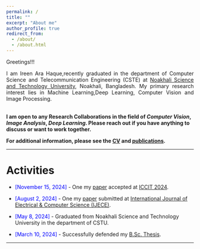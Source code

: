 ```yaml
---
permalink: /
title: ""
excerpt: "About me"
author_profile: true
redirect_from: 
  - /about/
  - /about.html
---
```


Greetings!!!

<div style="text-align: justify"> 

I am Ireen Ara Haque,recently graduated in the department of Computer Science and Telecommunication Engineering (CSTE) at <a href="https://www.nstu.edu.bd/">Noakhali Science and Technology University</a>, Noakhali, Bangladesh. My primary research interest lies in Machine Learning,Deep Learning, Computer Vision and Image Processing.<br /><br /></div>
 
<b> I am open to any Research Collaborations in the field of *Computer Vision*, *Image Analysis*,  *Deep Learning*. Please reach out if you have anything to discuss or want to work together.  </b> <a href="mailto:ireenara123@gmail.com"><i class="fas fa-envelope"></i></a> <br />  

**For additional information, please see the [CV](https://ireen-46.github.io/Ireen.github.io//cv/) and [publications](https://ireen-46.github.io/Ireen.github.io//publications/).**

-----------
# Activities 

* <span style="color:Blue"> [November 15, 2024] </span> - One my [paper](https://ireen-46.github.io/Ireen.github.io//files/waste.pdf) accepted at [ICCIT 2024](https://iccit.org.bd/2024/).

* <span style="color:Blue"> [August 2, 2024] </span> - One my [paper](https://ireen-46.github.io/Ireen.github.io//files/Brain-tumor.pdf) submitted at [International Journal of Electrical & Computer Science (IJECE)](https://ijece.iaescore.com/index.php/IJECE).

* <span style="color:Blue"> [May 8, 2024]  </span> - Graduated from Noakhali Science and Technology University in the department of CSTU.
* <span style="color:Blue"> [March 10, 2024]  </span> - Successfully defended my [B.Sc. Thesis](https://ireen-46.github.io/Ireen.github.io//files/Thesis_paper.pdf). 

<script type="text/javascript" src="//rf.revolvermaps.com/0/0/8.js?i=52vxgbx02tg&amp;m=0&amp;c=ff0000&amp;cr1=ffffff&amp;f=arial&amp;l=33" async="async"></script>



-----------



